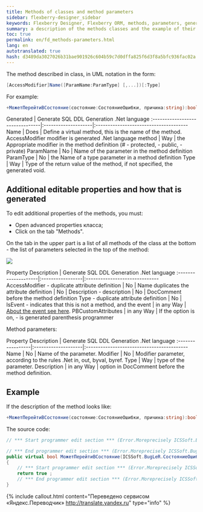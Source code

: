 ```yaml
--- 
title: Methods of classes and method parameters 
sidebar: flexberry-designer_sidebar 
keywords: Flexberry Designer, Flexberry ORM, methods, parameters, generation, example 
summary: a description of the methods classes and the example of their generation 
toc: true 
permalink: en/fd_methods-parameters.html 
lang: en 
autotranslated: true 
hash: d3489da3027026b31bae901926c604b59c7d0dffa825f6d3f8a5bfc936fac02a 
--- 
```


The method described in class, in UML notation in the form: 

```csharp
[AccessModifier]Name([ParamName:ParamType] [,...])[:Type]

``` 

For example: 

```csharp
+МожетПерейтиВСостояние(состояние:СостояниеОшибки, причина:string):bool
``` 

Generated | Generate SQL DDL Generation .Net language 
:--------------------------------|:--------------------|:-------------------------------------- 
Name | Does | Define a virtual method, this is the name of the method. 
AccessModifier modifier is generated .Net language method | Way | the Appropriate modifier in the method definition (# - protected, - public, - private) 
ParamName | No | Name of the parameter in the method definition 
ParamType | No | the Name of a type parameter in a method definition 
Type | Way | Type of the return value of the method, if not specified, the generated void. 

## Additional editable properties and how that is generated 

To edit additional properties of the methods, you must: 

* Open advanced properties класса; 
* Click on the tab "Methods". 

On the tab in the upper part is a list of all methods of the class at the bottom - the list of parameters selected in the top of the method: 

![](/images/pages/products/flexberry-designer/class-diagram/methods.jpg) 

Property Description | Generate SQL DDL Generation .Net language 
:--------------------|:-----------------|:------------------------------ 
AccessModifier - duplicate attribute definition | No | 
Name duplicates the attribute definition | No | 
Description - description | No | DocComment before the method definition 
Type - duplicate attribute definition | No | 
IsEvent - indicates that this is not a method, and the event | in any Way | [About the event see here](fd_eventarg.html). 
PBCustomAttributes | in any Way | If the option is on, - is generated parenthesis programmer 

Method parameters: 

Property Description | Generate SQL DDL Generation .Net language 
:-----------------|:--------------------|:------------------------------------------ 
Name | No | Name of the parameter. 
Modifier | No | Modifier parameter, according to the rules .Net in, out, byval, byref. 
Type | Way | type of the parameter. 
Description | in any Way | option in DocComment before the method definition. 

## Example 

If the description of the method looks like: 

```csharp
+МожетПерейтиВСостояние(состояние:СостояниеОшибки, причина:string):bool
``` 

The source code: 

```csharp
// *** Start programmer edit section *** (Error.Moreprecisely ICSSoft.BugLeR.Dostoeyevsky System.String CustomAttributes) 

// *** End programmer edit section *** (Error.Moreprecisely ICSSoft.BugLeR.Dostoeyevsky System.String CustomAttributes) 
public virtual bool МожетПерейтиВСостояние(ICSSoft.BugLeR.СостояниеОшибки состояние, string причина)
{
	// *** Start programmer edit section *** (Error.Moreprecisely ICSSoft.BugLeR.Dostoeyevsky System.String method implementation) 
	return true ;
	// *** End programmer edit section *** (Error.Moreprecisely ICSSoft.BugLeR.Dostoeyevsky System.String method implementation) 
}
``` 




{% include callout.html content="Переведено сервисом «Яндекс.Переводчик» <http://translate.yandex.ru>" type="info" %}